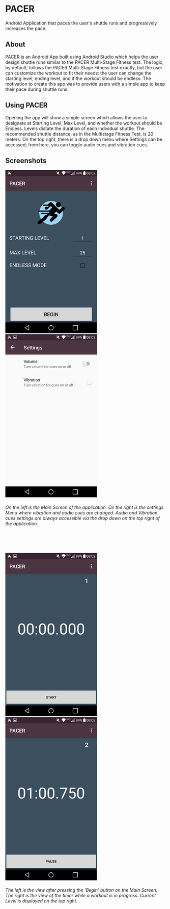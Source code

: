 # PACER
Android Application that paces the user's shuttle runs and progressively increases the pace.

## About
PACER is an Android App built using Android Studio which helps the user design shuttle runs similar to the PACER Multi-Stage Fitness test. The logic, by default, follows the PACER Multi-Stage Fitness test exactly, but the user can customize the workout to fit their needs: the user can change the starting level, ending level, and if the workout should be endless. The motivation to create this app was to provide users with a simple app to keep their pace during shuttle runs.

## Using PACER
Opening the app will show a simple screen which allows the user to designate at Starting Level, Max Level, and whether the workout should be Endless. Levels dictate the duration of each individual shuttle. The recommended shuttle distance, as in the Multistage Fitness Test, is 20 meters. On the top right, there is a drop down menu where Settings can be accessed; from here, you can toggle audio cues and vibration cues.

## Screenshots
![Screenshot](screenshots/MainScreen.png) ![Screenshot](screenshots/Settings.png)
###### On the left is the Main Screen of the application. On the right is the settings Menu where vibration and audio cues are changed. Audio and Vibration cues settings are always accessible via the drop down on the top right of the application.
\
\
\
![Screenshot](screenshots/Timer.png) ![Screenshot](screenshots/TimerInProgress.png)
###### The left is the view after pressing the 'Begin' button on the Main Screen. The right is the view of the timer while a workout is in progress. Current Level is displayed on the top right.
